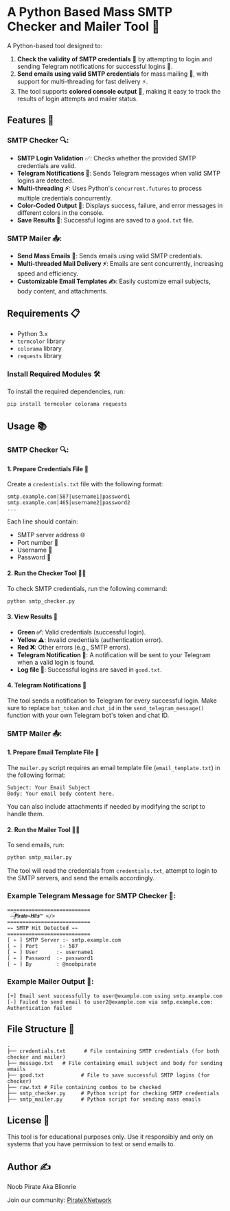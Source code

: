 
# A Python Based Mass SMTP Checker and Mailer Tool 📨

A Python-based tool designed to:
1. **Check the validity of SMTP credentials** 🔐 by attempting to login and sending Telegram notifications for successful logins 📲.
2. **Send emails using valid SMTP credentials** for mass mailing 📧, with support for multi-threading for fast delivery ⚡.
3. The tool supports **colored console output** 🎨, making it easy to track the results of login attempts and mailer status.

## Features 🌟

### **SMTP Checker 🔍:**
- **SMTP Login Validation** ✅: Checks whether the provided SMTP credentials are valid.
- **Telegram Notifications 📲**: Sends Telegram messages when valid SMTP logins are detected.
- **Multi-threading ⚡**: Uses Python's `concurrent.futures` to process multiple credentials concurrently.
- **Color-Coded Output 🎨**: Displays success, failure, and error messages in different colors in the console.
- **Save Results 💾**: Successful logins are saved to a `good.txt` file.

### **SMTP Mailer 📤:**
- **Send Mass Emails 📧**: Sends emails using valid SMTP credentials.
- **Multi-threaded Mail Delivery ⚡**: Emails are sent concurrently, increasing speed and efficiency.
- **Customizable Email Templates ✍️**: Easily customize email subjects, body content, and attachments.

## Requirements 📋

- Python 3.x
- `termcolor` library
- `colorama` library
- `requests` library

### Install Required Modules 🛠️

To install the required dependencies, run:

```bash
pip install termcolor colorama requests
```

## Usage 📚

### **SMTP Checker 🔍:**

#### 1. **Prepare Credentials File 📄**
Create a `credentials.txt` file with the following format:

```
smtp.example.com|587|username1|password1
smtp.example.com|465|username2|password2
...
```

Each line should contain:
- SMTP server address 🌐
- Port number 🔢
- Username 👤
- Password 🔑

#### 2. **Run the Checker Tool 🏃‍♂️**
To check SMTP credentials, run the following command:

```bash
python smtp_checker.py
```

#### 3. **View Results 👀**
- **Green ✅**: Valid credentials (successful login).
- **Yellow ⚠️**: Invalid credentials (authentication error).
- **Red ❌**: Other errors (e.g., SMTP errors).
- **Telegram Notification 📲**: A notification will be sent to your Telegram when a valid login is found.
- **Log file 💾**: Successful logins are saved in `good.txt`.

#### 4. **Telegram Notifications 📲**
The tool sends a notification to Telegram for every successful login. Make sure to replace `bot_token` and `chat_id` in the `send_telegram_message()` function with your own Telegram bot's token and chat ID.

### **SMTP Mailer 📤:**

#### 1. **Prepare Email Template File 📄**
The `mailer.py` script requires an email template file (`email_template.txt`) in the following format:

```
Subject: Your Email Subject
Body: Your email body content here.
```

You can also include attachments if needed by modifying the script to handle them.

#### 2. **Run the Mailer Tool 🏃‍♂️**
To send emails, run:

```bash
python smtp_mailer.py
```

The tool will read the credentials from `credentials.txt`, attempt to login to the SMTP servers, and send the emails accordingly.

### **Example Telegram Message for SMTP Checker 📲:**
```
===========================
⁪⁬⁮⁮⁮⁮ ‌⏤͟͞⁪⁬⁮⁮⁮⁮𝙋𝙞𝙧𝙖𝙩𝙚⌁𝙃𝙞𝙩𝙨™ </> 
===========================
⌁⌁ SMTP Hit Detected ⌁⌁
===========================
[ ⌁ ] SMTP Server :- smtp.example.com
[ ⌁ ] Port       :- 587
[ ⌁ ] User      :- username1
[ ⌁ ] Password  :- password1
[ ⌁ ] By        : @noobpirate
```

### **Example Mailer Output 📧:**
```
[+] Email sent successfully to user@example.com using smtp.example.com
[-] Failed to send email to user2@example.com via smtp.example.com: Authentication failed
```

## File Structure 📂

```
.
├── credentials.txt      # File containing SMTP credentials (for both checker and mailer)
├── message.txt   # File containing email subject and body for sending emails
├── good.txt            # File to save successful SMTP logins (for checker)
├── raw.txt # File containing combos to be checked
├── smtp_checker.py     # Python script for checking SMTP credentials
├── smtp_mailer.py      # Python script for sending mass emails
```

## License 📜

This tool is for educational purposes only. Use it responsibly and only on systems that you have permission to test or send emails to.

## Author ✍️

Noob Pirate Aka Blionrie

Join our community: [PirateXNetwork](https://t.me/piratexnetwork)
